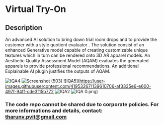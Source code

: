 # Virtual Try-On

## Description
An advanced AI solution to bring down trial room drops and to provide the customer with a style quotient evaluator . The solution consist of an enhanced Generative model capable of creating customizable unique textures which in turn can be rendered onto 3D AR apparel models. An Aesthetic Quality Assessment Model (AQAM) evaluates the generated apparels to provide professional recommendations. An additional Explainable AI plugin justifies the outputs of AQAM.

![IQA4](https://user-images.githubusercontent.com/41953267/139610574-2c3c5181-99cc-4ef5-b252-5416b3b51fac.png)
![Screenshot (503)](https://user-images.githubusercontent.com/41953267/139062425-c2b6874e-f734-4c57-85ec-adaea322dba9.png)
![IQA5](https://user-images.githubusercontent.com/41953267/139610706-af3335e6-e600-497f-94ff-cde3f15b772
![IQA2](https://user-images.githubusercontent.com/41953267/139611302-2e9146c9-678e-4330-9b2c-c8d7a77341be.png)
![IQA](https://user-images.githubusercontent.com/41953267/139611305-0f7a1eda-e617-4132-ab46-29e3f76cab69.png)
0.png)


### The code repo cannot be shared due to corporate policies. For more informations and details, contact: tharunv.pvit@gmail.com
